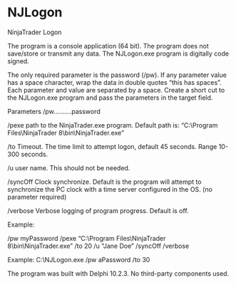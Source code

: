 # NJLogon
NinjaTrader Logon

The program is a console application (64 bit). The program does not save/store or transmit any data. The NJLogon.exe program is digitally code signed.

The only required parameter is the password (/pw).
If any parameter value has a space character, wrap the data in double quotes “this has spaces”.
Each parameter and value are separated by a space.
Create a short cut to the NJLogon.exe program and pass the parameters in the target field.

Parameters
/pw..........password

/pexe        path to the NinjaTrader.exe program.
             Default path is: “C:\Program Files\NinjaTrader 8\bin\NinjaTrader.exe”

/to          Timeout. The time limit to attempt logon, default 45 seconds. Range 10-300 seconds. 

/u           user name. This should not be needed. 

/syncOff     Clock synchronize. 
             Default is the program will attempt to synchronize the PC clock with a time server configured in the OS. (no parameter required)

/verbose     Verbose logging of program progress. Default is off.

Example:

/pw	myPassword
/pexe	“C:\Program Files\NinjaTrader 8\bin\NinjaTrader.exe”
/to	20
/u	“Jane Doe”
/syncOff
/verbose	

Example:
C:\NJLogon.exe /pw aPassword /to 30 

The program was built with Delphi 10.2.3.
No third-party components used.

